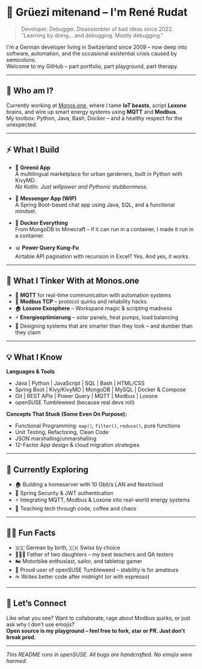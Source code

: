 # 👋 Grüezi mitenand – I'm René Rudat

> Developer. Debugger. Disassembler of bad ideas since 2022.  
> "Learning by doing... and debugging. Mostly debugging."

I'm a German developer living in Switzerland since 2009 – now deep into software, automation, and the occasional existential crisis caused by semicolons.  
Welcome to my GitHub – part portfolio, part playground, part therapy.

---

## 🧠 Who am I?

Currently working at [Monos.one](https://monos.one), where I tame **IoT beasts**, script **Loxone** brains, and wire up smart energy systems using **MQTT** and **Modbus**.  
My toolbox: Python, Java, Bash, Docker – and a healthy respect for the unexpected.

---

## ⚡ What I Build

- 🍏 **Greenii App**  
  A multilingual marketplace for urban gardeners, built in Python with KivyMD.  
  _No Kotlin. Just willpower and Pythonic stubbornness._

- 💬 **Messenger App (WIP)**  
  A Spring Boot-based chat app using Java, SQL, and a functional mindset.

- 🧱 **Docker Everything**  
  From MongoDB to Minecraft – if it can run in a container, I made it run in a container.

- 📊 **Power Query Kung-Fu**  
  Airtable API pagination with recursion in Excel? Yes. And yes, it works.

---

## 🔌 What I Tinker With at Monos.one

- 🔄 **MQTT** for real-time communication with automation systems
- 🔧 **Modbus TCP** – protocol quirks and reliability hacks
- 🏠 **Loxone Exosphere** – Workspace magic & scripting madness
- ⚡ **Energieoptimierung** – solar panels, heat pumps, load balancing
- 🧠 Designing systems that are smarter than they look – and dumber than they claim

---

## 💡 What I Know

**Languages & Tools**
- Java | Python | JavaScript | SQL | Bash | HTML/CSS  
- Spring Boot | Kivy/KivyMD | MongoDB | MySQL | Docker & Compose  
- Git | REST APIs | Power Query | MQTT | Modbus | Loxone  
- openSUSE Tumbleweed (because real devs roll)

**Concepts That Stuck (Some Even On Purpose):**
- Functional Programming: `map()`, `filter()`, `reduce()`, pure functions
- Unit Testing, Refactoring, Clean Code
- JSON marshalling/unmarshalling
- 12-Factor App design & cloud migration strategies

---

## 🔭 Currently Exploring

- 🏠 Building a homeserver with 10 Gbit/s LAN and Nextcloud  
- 🔐 Spring Security & JWT authentication  
- ⚡ Integrating MQTT, Modbus & Loxone into real-world energy systems  
- 🧪 Teaching tech through code, coffee and chaos

---

## 🧙‍♂️ Fun Facts

- 🇩🇪 German by birth, 🇨🇭 Swiss by choice  
- 👨‍👧‍👧 Father of two daughters – my best teachers and QA testers  
- 🏍️ Motorbike enthusiast, sailor, and tabletop gamer  
- 🐧 Proud user of openSUSE Tumbleweed – stability is for amateurs  
- ☕ Writes better code after midnight (or with espresso)

---

## 🤝 Let’s Connect

Like what you see? Want to collaborate, rage about Modbus quirks, or just ask why I don’t use emojis?  
**Open source is my playground – feel free to fork, star or PR. Just don’t break prod.**

---

_This README runs in openSUSE. All bugs are handcrafted. No emojis were harmed._
